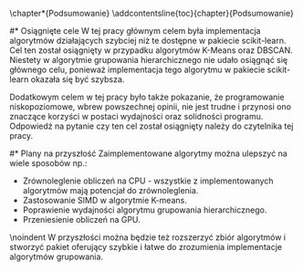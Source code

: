 \chapter*{Podsumowanie}
\addcontentsline{toc}{chapter}{Podsumowanie}

#* Osiągnięte cele
W tej pracy głównym celem była implementacja algorytmów działających szybciej niż te dostępne w pakiecie scikit-learn. Cel ten został 
osiągnięty w przypadku algorytmów K-Means oraz DBSCAN. Niestety w algorytmie grupowania hierarchicznego nie udało osiągnąć się głównego 
celu, ponieważ implementacja tego algorytmu w pakiecie scikit-learn okazała się być szybsza.

Dodatkowym celem w tej pracy było także pokazanie, że programowanie niskopoziomowe, wbrew powszechnej opinii, nie jest trudne i 
przynosi ono znaczące korzyści w postaci wydajności oraz solidności programu. Odpowiedź na pytanie czy ten cel został osiągnięty należy 
do czytelnika tej pracy.

#* Plany na przyszłość
Zaimplementowane algorytmy można ulepszyć na wiele sposobów np.:

* Zrównoleglenie obliczeń na CPU - wszystkie z implementowanych algorytmów mają potencjał do zrównoleglenia.
* Zastosowanie SIMD w algorytmie K-means.
* Poprawienie wydajności algorytmu grupowania hierarchicznego.
* Przeniesienie obliczeń na GPU.

\noindent W przyszłości można będzie też rozszerzyć zbiór algorytmów i stworzyć pakiet oferujący szybkie i łatwe do zrozumienia 
implementacje algorytmów grupowania.

